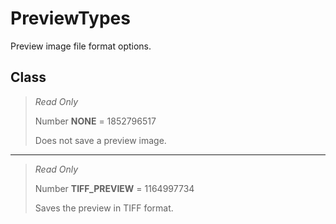 # PreviewTypes
Preview image file format options.

## Class
> *Read Only* 
> 
> Number **NONE** = 1852796517
> 
> Does not save a preview image.
*** 
> *Read Only* 
> 
> Number **TIFF_PREVIEW** = 1164997734
> 
> Saves the preview in TIFF format.

